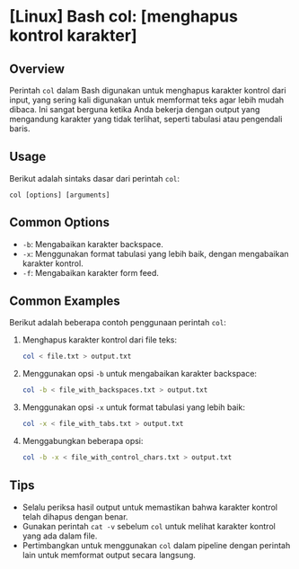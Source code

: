 # [Linux] Bash col: [menghapus kontrol karakter]

## Overview
Perintah `col` dalam Bash digunakan untuk menghapus karakter kontrol dari input, yang sering kali digunakan untuk memformat teks agar lebih mudah dibaca. Ini sangat berguna ketika Anda bekerja dengan output yang mengandung karakter yang tidak terlihat, seperti tabulasi atau pengendali baris.

## Usage
Berikut adalah sintaks dasar dari perintah `col`:

```
col [options] [arguments]
```

## Common Options
- `-b`: Mengabaikan karakter backspace.
- `-x`: Menggunakan format tabulasi yang lebih baik, dengan mengabaikan karakter kontrol.
- `-f`: Mengabaikan karakter form feed.

## Common Examples
Berikut adalah beberapa contoh penggunaan perintah `col`:

1. Menghapus karakter kontrol dari file teks:
   ```bash
   col < file.txt > output.txt
   ```

2. Menggunakan opsi `-b` untuk mengabaikan karakter backspace:
   ```bash
   col -b < file_with_backspaces.txt > output.txt
   ```

3. Menggunakan opsi `-x` untuk format tabulasi yang lebih baik:
   ```bash
   col -x < file_with_tabs.txt > output.txt
   ```

4. Menggabungkan beberapa opsi:
   ```bash
   col -b -x < file_with_control_chars.txt > output.txt
   ```

## Tips
- Selalu periksa hasil output untuk memastikan bahwa karakter kontrol telah dihapus dengan benar.
- Gunakan perintah `cat -v` sebelum `col` untuk melihat karakter kontrol yang ada dalam file.
- Pertimbangkan untuk menggunakan `col` dalam pipeline dengan perintah lain untuk memformat output secara langsung.
